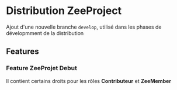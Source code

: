 # Distribution ZeeProject





Ajout d'une nouvelle branche `develop`, utilisé dans les phases de dévelopmment de la
distribution


## Features

### Feature ZeeProjet Debut
Il contient certains droits pour les rôles **Contributeur** et **ZeeMember**
